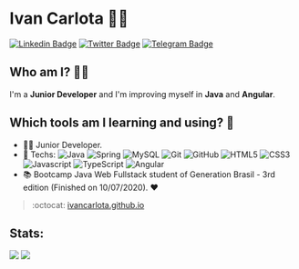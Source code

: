 # Ivan Carlota :man_technologist:

[![Linkedin Badge](https://img.shields.io/badge/-LinkedIn-blue?style=flat-square&logo=Linkedin&logoColor=white&link=https://www.linkedin.com/in/ivan-carlota/)](https://www.linkedin.com/in/ivan-carlota/)
[![Twitter Badge](https://img.shields.io/badge/-Twitter-1ca0f1?style=flat-square&labelColor=1ca0f1&logo=twitter&logoColor=white&link=https://twitter.com/Ivan_Carlota)](https://twitter.com/Ivan_Carlota)
[![Telegram Badge](https://img.shields.io/badge/-Telegram-1ca0f1?style=flat-square&labelColor=1ca0f1&logo=telegram&logoColor=white&link=https://t.me/Ivan_Jr777)](https://t.me/Ivan_Jr777)

## Who am I? 📝🚀
I'm a **Junior Developer** and I'm improving myself in **Java** and **Angular**.

## Which tools am I learning and using? :construction_worker:
- :office_worker: Junior Developer. 
- :blue_heart: Techs: ![Java](https://img.shields.io/badge/-Java-007396?style=flat-square&logo=java&logoColor=white)
![Spring](https://img.shields.io/badge/-Spring-6DB33F?style=flat-square&logo=spring&logoColor=white)
![MySQL](https://img.shields.io/badge/-MySQL-4479A1?style=flat-square&logo=mysql&logoColor=white)
![Git](https://img.shields.io/badge/-Git-black?style=flat-square&logo=git)
![GitHub](https://img.shields.io/badge/-GitHub-181717?style=flat-square&logo=github)
![HTML5](https://img.shields.io/badge/-HTML5-dd4b25?style=flat-square&logo=html5&logoColor=white)
![CSS3](https://img.shields.io/badge/-CSS3-0062b0?style=flat-square&logo=css3)
![Javascript](https://img.shields.io/badge/-Javascript-efd81d?style=flat-square&logo=javascript&logoColor=white)
![TypeScript](https://img.shields.io/badge/TypeScript-007ACC?style=flat-square&logo=typescript&logoColor=white)
![Angular](https://img.shields.io/badge/-Angular-DD0031?style=flat-square&logo=angular)
- :books: Bootcamp Java Web Fullstack student of Generation Brasil - 3rd edition (Finished on 10/07/2020). :heart:

> :octocat: [ivancarlota.github.io](https://ivancarlota.github.io/)

## Stats:
<tr>
  <td>
       <p>
    <img src="https://github-readme-stats.vercel.app/api?username=IvanCarlota&theme=tokyonight&layout=compact"> <img src="https://github-readme-stats.vercel.app/api/top-langs/?username=IvanCarlota&langs_count=9&theme=tokyonight&layout=compact">
      </p>
  </td>

</tr>





